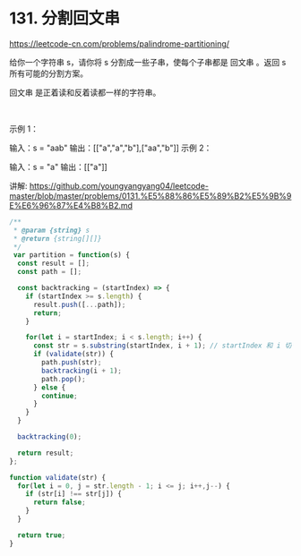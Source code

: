# 131. 分割回文串

https://leetcode-cn.com/problems/palindrome-partitioning/


给你一个字符串 s，请你将 s 分割成一些子串，使每个子串都是 回文串 。返回 s 所有可能的分割方案。

回文串 是正着读和反着读都一样的字符串。

 

示例 1：

输入：s = "aab"
输出：[["a","a","b"],["aa","b"]]
示例 2：

输入：s = "a"
输出：[["a"]]



讲解:
https://github.com/youngyangyang04/leetcode-master/blob/master/problems/0131.%E5%88%86%E5%89%B2%E5%9B%9E%E6%96%87%E4%B8%B2.md



```js
/**
 * @param {string} s
 * @return {string[][]}
 */
 var partition = function(s) {
  const result = [];
  const path = [];

  const backtracking = (startIndex) => {
    if (startIndex >= s.length) {
      result.push([...path]);
      return;
    }

    for(let i = startIndex; i < s.length; i++) {
      const str = s.substring(startIndex, i + 1); // startIndex 和 i 切出的子串
      if (validate(str)) {
        path.push(str);
        backtracking(i + 1);
        path.pop();
      } else {
        continue;
      }
    }
  }

  backtracking(0);

  return result;
};

function validate(str) {
  for(let i = 0, j = str.length - 1; i <= j; i++,j--) {
    if (str[i] !== str[j]) {
      return false;
    }
  }

  return true;
}
```

